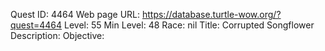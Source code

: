 Quest ID: 4464
Web page URL: https://database.turtle-wow.org/?quest=4464
Level: 55
Min Level: 48
Race: nil
Title: Corrupted Songflower
Description: 
Objective: 
